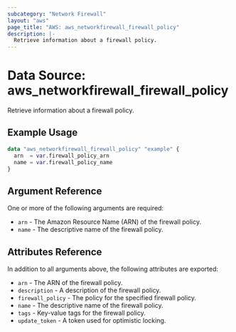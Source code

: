 ```yaml
---
subcategory: "Network Firewall"
layout: "aws"
page_title: "AWS: aws_networkfirewall_firewall_policy"
description: |-
  Retrieve information about a firewall policy.
---
```


# Data Source:  aws_networkfirewall_firewall_policy

Retrieve information about a firewall policy.

## Example Usage

```terraform
data "aws_networkfirewall_firewall_policy" "example" {
  arn  = var.firewall_policy_arn
  name = var.firewall_policy_name
}
```

## Argument Reference
One or more of the following arguments are required:

* `arn` - The Amazon Resource Name (ARN) of the firewall policy.
* `name` - The descriptive name of the firewall policy.


## Attributes Reference

In addition to all arguments above, the following attributes are exported:

* `arn` - The ARN of the firewall policy.
* `description` - A description of the firewall policy.
* `firewall_policy` - The policy for the specified firewall policy.
* `name` - The descriptive name of the firewall policy.
* `tags` - Key-value tags for the firewall policy.
* `update_token` - A token used for optimistic locking.
